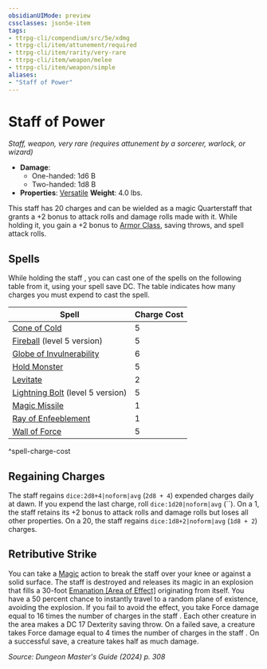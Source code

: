 ```yaml
---
obsidianUIMode: preview
cssclasses: json5e-item
tags:
- ttrpg-cli/compendium/src/5e/xdmg
- ttrpg-cli/item/attunement/required
- ttrpg-cli/item/rarity/very-rare
- ttrpg-cli/item/weapon/melee
- ttrpg-cli/item/weapon/simple
aliases: 
- "Staff of Power"
---
```

# Staff of Power
*Staff, weapon, very rare (requires attunement by a sorcerer, warlock, or wizard)*  


- **Damage**:
  - One-handed: 1d6 B
  - Two-handed: 1d8 B
- **Properties**: [Versatile](3-Compendium/rules/item-properties.md#Versatile)
**Weight**: 4.0 lbs.

This staff has 20 charges and can be wielded as a magic Quarterstaff that grants a +2 bonus to attack rolls and damage rolls made with it. While holding it, you gain a +2 bonus to [Armor Class](3-Compendium/rules/variant-rules/armor-class-xphb.md), saving throws, and spell attack rolls.

## Spells

While holding the staff , you can cast one of the spells on the following table from it, using your spell save DC. The table indicates how many charges you must expend to cast the spell.

| Spell | Charge Cost |
|-------|-------------|
| [Cone of Cold](3-Compendium/spells/cone-of-cold-xphb.md) | 5 |
| [Fireball](3-Compendium/spells/fireball-xphb.md) (level 5 version) | 5 |
| [Globe of Invulnerability](3-Compendium/spells/globe-of-invulnerability-xphb.md) | 6 |
| [Hold Monster](3-Compendium/spells/hold-monster-xphb.md) | 5 |
| [Levitate](3-Compendium/spells/levitate-xphb.md) | 2 |
| [Lightning Bolt](3-Compendium/spells/lightning-bolt-xphb.md) (level 5 version) | 5 |
| [Magic Missile](3-Compendium/spells/magic-missile-xphb.md) | 1 |
| [Ray of Enfeeblement](3-Compendium/spells/ray-of-enfeeblement-xphb.md) | 1 |
| [Wall of Force](3-Compendium/spells/wall-of-force-xphb.md) | 5 |
^spell-charge-cost

## Regaining Charges

The staff regains `dice:2d8+4|noform|avg` (`2d8 + 4`) expended charges daily at dawn. If you expend the last charge, roll `dice:1d20|noform|avg` (``). On a 1, the staff retains its +2 bonus to attack rolls and damage rolls but loses all other properties. On a 20, the staff regains `dice:1d8+2|noform|avg` (`1d8 + 2`) charges.

## Retributive Strike

You can take a [Magic](3-Compendium/rules/actions.md#Magic) action to break the staff over your knee or against a solid surface. The staff is destroyed and releases its magic in an explosion that fills a 30-foot [Emanation [Area of Effect]](3-Compendium/rules/variant-rules/emanation-area-of-effect-xphb.md) originating from itself. You have a 50 percent chance to instantly travel to a random plane of existence, avoiding the explosion. If you fail to avoid the effect, you take Force damage equal to 16 times the number of charges in the staff . Each other creature in the area makes a DC 17 Dexterity saving throw. On a failed save, a creature takes Force damage equal to 4 times the number of charges in the staff . On a successful save, a creature takes half as much damage.

*Source: Dungeon Master's Guide (2024) p. 308*